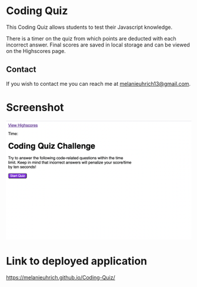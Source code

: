 # Coding Quiz

This Coding Quiz allows students to test their Javascript knowledge. 

There is a timer on the quiz from which points are deducted with each incorrect answer. Final scores are saved in local storage and can be viewed on the Highscores page.

## Contact 

If you wish to contact me you can reach me at melanieuhrich13@gmail.com. 

# Screenshot

![screenshot](./Assets/screenshot.png)

# Link to deployed application 

https://melanieuhrich.github.io/Coding-Quiz/